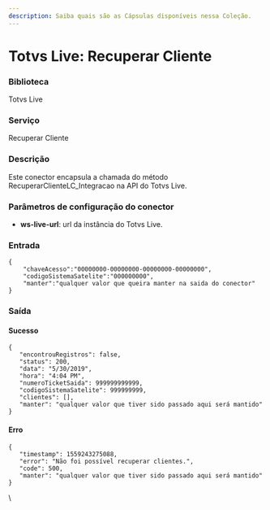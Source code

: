 ```yaml
---
description: Saiba quais são as Cápsulas disponíveis nessa Coleção.
---
```


# Totvs Live: Recuperar Cliente

### Biblioteca <a href="#biblioteca" id="biblioteca"></a>

Totvs Live

### Serviço <a href="#servio" id="servio"></a>

Recuperar Cliente

### Descrição <a href="#descrio" id="descrio"></a>

Este conector encapsula a chamada do método RecuperarClienteLC\_Integracao na API do Totvs Live.

### Parâmetros de configuração do conector <a href="#parmetros-de-configurao-do-conector" id="parmetros-de-configurao-do-conector"></a>

* **ws-live-url**: url da instância do Totvs Live.

### Entrada <a href="#entrada" id="entrada"></a>

```
{  
    "chaveAcesso":"00000000-00000000-00000000-00000000",  
    "codigoSistemaSatelite":"000000000",  
    "manter":"qualquer valor que queira manter na saida do conector"
}
```

### Saída <a href="#sada" id="sada"></a>

#### Sucesso <a href="#sucesso" id="sucesso"></a>

```
{
   "encontrouRegistros": false,
   "status": 200,
   "data": "5/30/2019",
   "hora": "4:04 PM",
   "numeroTicketSaida": 999999999999,
   "codigoSistemaSatelite": 999999999,
   "clientes": [],
   "manter": "qualquer valor que tiver sido passado aqui será mantido"
}
```

#### Erro <a href="#erro" id="erro"></a>

```
{
   "timestamp": 1559243275088,
   "error": "Não foi possível recuperar clientes.",
   "code": 500,
   "manter": "qualquer valor que tiver sido passado aqui será mantido"
}
```

\

